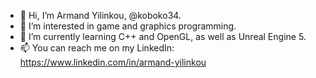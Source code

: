- 👋 Hi, I’m Armand Yilinkou, @koboko34.
- 👀 I’m interested in game and graphics programming.
- 🌱 I’m currently learning C++ and OpenGL, as well as Unreal Engine 5.
- 📫 You can reach me on my LinkedIn: https://www.linkedin.com/in/armand-yilinkou

<!---
koboko34/koboko34 is a ✨ special ✨ repository because its `README.md` (this file) appears on your GitHub profile.
You can click the Preview link to take a look at your changes.
--->
